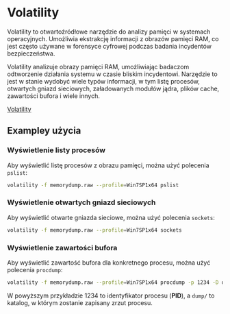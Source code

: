 # Volatility

Volatility to otwartoźródłowe narzędzie do analizy pamięci w systemach operacyjnych. Umożliwia ekstrakcję informacji z obrazów pamięci RAM, co jest często używane w forensyce cyfrowej podczas badania incydentów bezpieczeństwa.

Volatility analizuje obrazy pamięci RAM, umożliwiając badaczom odtworzenie działania systemu w czasie bliskim incydentowi. Narzędzie to jest w stanie wydobyć wiele typów informacji, w tym listę procesów, otwartych gniazd sieciowych, załadowanych modułów jądra, plików cache, zawartości bufora i wiele innych.

[Volatility](https://www.volatilityfoundation.org)

## Exampley użycia

### Wyświetlenie listy procesów

Aby wyświetlić listę procesów z obrazu pamięci, można użyć polecenia `pslist`:

```bash
volatility -f memorydump.raw --profile=Win7SP1x64 pslist
```

### Wyświetlenie otwartych gniazd sieciowych

Aby wyświetlić otwarte gniazda sieciowe, można użyć polecenia `sockets`:

```bash
volatility -f memorydump.raw --profile=Win7SP1x64 sockets
```

### Wyświetlenie zawartości bufora

Aby wyświetlić zawartość bufora dla konkretnego procesu, można użyć polecenia `procdump`:

```bash
volatility -f memorydump.raw --profile=Win7SP1x64 procdump -p 1234 -D dump/
```

W powyższym przykładzie $1234$ to identyfikator procesu (**PID**), a `dump/` to katalog, w którym zostanie zapisany zrzut procesu.
